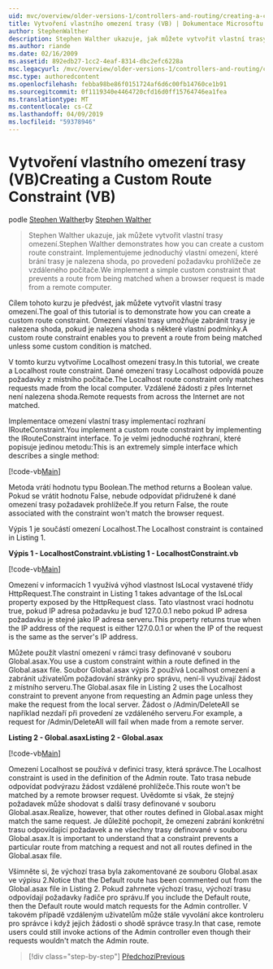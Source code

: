 ```yaml
---
uid: mvc/overview/older-versions-1/controllers-and-routing/creating-a-custom-route-constraint-vb
title: Vytvoření vlastního omezení trasy (VB) | Dokumentace Microsoftu
author: StephenWalther
description: Stephen Walther ukazuje, jak můžete vytvořit vlastní trasy omezení. Můžeme implementovat jednoduché vlastního omezení trasy brání odpovídající w...
ms.author: riande
ms.date: 02/16/2009
ms.assetid: 892edb27-1cc2-4eaf-8314-dbc2efc6228a
msc.legacyurl: /mvc/overview/older-versions-1/controllers-and-routing/creating-a-custom-route-constraint-vb
msc.type: authoredcontent
ms.openlocfilehash: febba98be86f0151724af6d6c00fb14760ce1b91
ms.sourcegitcommit: 0f1119340e4464720cfd16d0ff15764746ea1fea
ms.translationtype: MT
ms.contentlocale: cs-CZ
ms.lasthandoff: 04/09/2019
ms.locfileid: "59378946"
---
```

# <a name="creating-a-custom-route-constraint-vb"></a><span data-ttu-id="9845f-104">Vytvoření vlastního omezení trasy (VB)</span><span class="sxs-lookup"><span data-stu-id="9845f-104">Creating a Custom Route Constraint (VB)</span></span>

<span data-ttu-id="9845f-105">podle [Stephen Walther](https://github.com/StephenWalther)</span><span class="sxs-lookup"><span data-stu-id="9845f-105">by [Stephen Walther](https://github.com/StephenWalther)</span></span>

> <span data-ttu-id="9845f-106">Stephen Walther ukazuje, jak můžete vytvořit vlastní trasy omezení.</span><span class="sxs-lookup"><span data-stu-id="9845f-106">Stephen Walther demonstrates how you can create a custom route constraint.</span></span> <span data-ttu-id="9845f-107">Implementujeme jednoduchý vlastní omezení, které brání trasy je nalezena shoda, po provedení požadavku prohlížeče ze vzdáleného počítače.</span><span class="sxs-lookup"><span data-stu-id="9845f-107">We implement a simple custom constraint that prevents a route from being matched when a browser request is made from a remote computer.</span></span>


<span data-ttu-id="9845f-108">Cílem tohoto kurzu je předvést, jak můžete vytvořit vlastní trasy omezení.</span><span class="sxs-lookup"><span data-stu-id="9845f-108">The goal of this tutorial is to demonstrate how you can create a custom route constraint.</span></span> <span data-ttu-id="9845f-109">Omezení vlastní trasy umožňuje zabránit trasy je nalezena shoda, pokud je nalezena shoda s některé vlastní podmínky.</span><span class="sxs-lookup"><span data-stu-id="9845f-109">A custom route constraint enables you to prevent a route from being matched unless some custom condition is matched.</span></span>

<span data-ttu-id="9845f-110">V tomto kurzu vytvoříme Localhost omezení trasy.</span><span class="sxs-lookup"><span data-stu-id="9845f-110">In this tutorial, we create a Localhost route constraint.</span></span> <span data-ttu-id="9845f-111">Dané omezení trasy Localhost odpovídá pouze požadavky z místního počítače.</span><span class="sxs-lookup"><span data-stu-id="9845f-111">The Localhost route constraint only matches requests made from the local computer.</span></span> <span data-ttu-id="9845f-112">Vzdálené žádosti z přes Internet není nalezena shoda.</span><span class="sxs-lookup"><span data-stu-id="9845f-112">Remote requests from across the Internet are not matched.</span></span>

<span data-ttu-id="9845f-113">Implementace omezení vlastní trasy implementací rozhraní IRouteConstraint.</span><span class="sxs-lookup"><span data-stu-id="9845f-113">You implement a custom route constraint by implementing the IRouteConstraint interface.</span></span> <span data-ttu-id="9845f-114">To je velmi jednoduché rozhraní, které popisuje jedinou metodu:</span><span class="sxs-lookup"><span data-stu-id="9845f-114">This is an extremely simple interface which describes a single method:</span></span>

[!code-vb[Main](creating-a-custom-route-constraint-vb/samples/sample1.vb)]

<span data-ttu-id="9845f-115">Metoda vrátí hodnotu typu Boolean.</span><span class="sxs-lookup"><span data-stu-id="9845f-115">The method returns a Boolean value.</span></span> <span data-ttu-id="9845f-116">Pokud se vrátit hodnotu False, nebude odpovídat přidružené k dané omezení trasy požadavek prohlížeče.</span><span class="sxs-lookup"><span data-stu-id="9845f-116">If you return False, the route associated with the constraint won't match the browser request.</span></span>

<span data-ttu-id="9845f-117">Výpis 1 je součástí omezení Localhost.</span><span class="sxs-lookup"><span data-stu-id="9845f-117">The Localhost constraint is contained in Listing 1.</span></span>

**<span data-ttu-id="9845f-118">Výpis 1 - LocalhostConstraint.vb</span><span class="sxs-lookup"><span data-stu-id="9845f-118">Listing 1 - LocalhostConstraint.vb</span></span>**

[!code-vb[Main](creating-a-custom-route-constraint-vb/samples/sample2.vb)]

<span data-ttu-id="9845f-119">Omezení v informacích 1 využívá výhod vlastnost IsLocal vystavené třídy HttpRequest.</span><span class="sxs-lookup"><span data-stu-id="9845f-119">The constraint in Listing 1 takes advantage of the IsLocal property exposed by the HttpRequest class.</span></span> <span data-ttu-id="9845f-120">Tato vlastnost vrací hodnotu true, pokud IP adresa požadavku je buď 127.0.0.1 nebo pokud IP adresa požadavku je stejné jako IP adresa serveru.</span><span class="sxs-lookup"><span data-stu-id="9845f-120">This property returns true when the IP address of the request is either 127.0.0.1 or when the IP of the request is the same as the server's IP address.</span></span>

<span data-ttu-id="9845f-121">Můžete použít vlastní omezení v rámci trasy definované v souboru Global.asax.</span><span class="sxs-lookup"><span data-stu-id="9845f-121">You use a custom constraint within a route defined in the Global.asax file.</span></span> <span data-ttu-id="9845f-122">Soubor Global.asax výpis 2 používá Localhost omezení a zabránit uživatelům požadování stránky pro správu, není-li využívají žádost z místního serveru.</span><span class="sxs-lookup"><span data-stu-id="9845f-122">The Global.asax file in Listing 2 uses the Localhost constraint to prevent anyone from requesting an Admin page unless they make the request from the local server.</span></span> <span data-ttu-id="9845f-123">Žádost o /Admin/DeleteAll se například nezdaří při provedení ze vzdáleného serveru.</span><span class="sxs-lookup"><span data-stu-id="9845f-123">For example, a request for /Admin/DeleteAll will fail when made from a remote server.</span></span>

**<span data-ttu-id="9845f-124">Listing 2 - Global.asax</span><span class="sxs-lookup"><span data-stu-id="9845f-124">Listing 2 - Global.asax</span></span>**

[!code-vb[Main](creating-a-custom-route-constraint-vb/samples/sample3.vb)]

<span data-ttu-id="9845f-125">Omezení Localhost se používá v definici trasy, která správce.</span><span class="sxs-lookup"><span data-stu-id="9845f-125">The Localhost constraint is used in the definition of the Admin route.</span></span> <span data-ttu-id="9845f-126">Tato trasa nebude odpovídat podvýrazu žádost vzdálené prohlížeče.</span><span class="sxs-lookup"><span data-stu-id="9845f-126">This route won't be matched by a remote browser request.</span></span> <span data-ttu-id="9845f-127">Uvědomte si však, že stejný požadavek může shodovat s další trasy definované v souboru Global.asax.</span><span class="sxs-lookup"><span data-stu-id="9845f-127">Realize, however, that other routes defined in Global.asax might match the same request.</span></span> <span data-ttu-id="9845f-128">Je důležité pochopit, že omezení zabrání konkrétní trasu odpovídající požadavek a ne všechny trasy definované v souboru Global.asax.</span><span class="sxs-lookup"><span data-stu-id="9845f-128">It is important to understand that a constraint prevents a particular route from matching a request and not all routes defined in the Global.asax file.</span></span>

<span data-ttu-id="9845f-129">Všimněte si, že výchozí trasa byla zakomentované ze souboru Global.asax ve výpisu 2.</span><span class="sxs-lookup"><span data-stu-id="9845f-129">Notice that the Default route has been commented out from the Global.asax file in Listing 2.</span></span> <span data-ttu-id="9845f-130">Pokud zahrnete výchozí trasu, výchozí trasu odpovídají požadavky řadiče pro správu.</span><span class="sxs-lookup"><span data-stu-id="9845f-130">If you include the Default route, then the Default route would match requests for the Admin controller.</span></span> <span data-ttu-id="9845f-131">V takovém případě vzdáleným uživatelům může stále vyvolání akce kontroleru pro správce i když jejich žádosti o shodě správce trasy.</span><span class="sxs-lookup"><span data-stu-id="9845f-131">In that case, remote users could still invoke actions of the Admin controller even though their requests wouldn't match the Admin route.</span></span>

> [!div class="step-by-step"]
> [<span data-ttu-id="9845f-132">Předchozí</span><span class="sxs-lookup"><span data-stu-id="9845f-132">Previous</span></span>](creating-a-route-constraint-vb.md)
